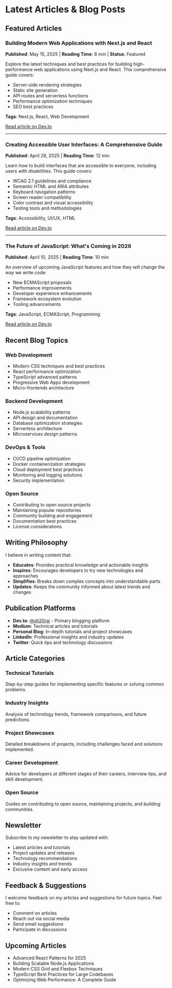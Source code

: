 # Latest Articles & Blog Posts

## Featured Articles

### Building Modern Web Applications with Next.js and React
**Published**: May 15, 2025 | **Reading Time**: 8 min | **Status**: Featured

Explore the latest techniques and best practices for building high-performance web applications using Next.js and React. This comprehensive guide covers:

- Server-side rendering strategies
- Static site generation
- API routes and serverless functions
- Performance optimization techniques
- SEO best practices

**Tags**: Next.js, React, Web Development

[Read article on Dev.to](https://dev.to/sh20raj)

---

### Creating Accessible User Interfaces: A Comprehensive Guide
**Published**: April 28, 2025 | **Reading Time**: 12 min

Learn how to build interfaces that are accessible to everyone, including users with disabilities. This guide covers:

- WCAG 2.1 guidelines and compliance
- Semantic HTML and ARIA attributes
- Keyboard navigation patterns
- Screen reader compatibility
- Color contrast and visual accessibility
- Testing tools and methodologies

**Tags**: Accessibility, UI/UX, HTML

[Read article on Dev.to](https://dev.to/sh20raj)

---

### The Future of JavaScript: What's Coming in 2026
**Published**: April 10, 2025 | **Reading Time**: 10 min

An overview of upcoming JavaScript features and how they will change the way we write code:

- New ECMAScript proposals
- Performance improvements
- Developer experience enhancements
- Framework ecosystem evolution
- Tooling advancements

**Tags**: JavaScript, ECMAScript, Programming

[Read article on Dev.to](https://dev.to/sh20raj)

## Recent Blog Topics

### Web Development
- Modern CSS techniques and best practices
- React performance optimization
- TypeScript advanced patterns
- Progressive Web Apps development
- Micro-frontends architecture

### Backend Development
- Node.js scalability patterns
- API design and documentation
- Database optimization strategies
- Serverless architecture
- Microservices design patterns

### DevOps & Tools
- CI/CD pipeline optimization
- Docker containerization strategies
- Cloud deployment best practices
- Monitoring and logging solutions
- Security implementation

### Open Source
- Contributing to open source projects
- Maintaining popular repositories
- Community building and engagement
- Documentation best practices
- License considerations

## Writing Philosophy

I believe in writing content that:

- **Educates**: Provides practical knowledge and actionable insights
- **Inspires**: Encourages developers to try new technologies and approaches
- **Simplifies**: Breaks down complex concepts into understandable parts
- **Updates**: Keeps the community informed about latest trends and changes

## Publication Platforms

- **Dev.to**: [@sh20raj](https://dev.to/sh20raj) - Primary blogging platform
- **Medium**: Technical articles and tutorials
- **Personal Blog**: In-depth tutorials and project showcases
- **LinkedIn**: Professional insights and industry updates
- **Twitter**: Quick tips and technology discussions

## Article Categories

### Technical Tutorials
Step-by-step guides for implementing specific features or solving common problems.

### Industry Insights
Analysis of technology trends, framework comparisons, and future predictions.

### Project Showcases
Detailed breakdowns of projects, including challenges faced and solutions implemented.

### Career Development
Advice for developers at different stages of their careers, interview tips, and skill development.

### Open Source
Guides on contributing to open source, maintaining projects, and building communities.

## Newsletter

Subscribe to my newsletter to stay updated with:
- Latest articles and tutorials
- Project updates and releases
- Technology recommendations
- Industry insights and trends
- Exclusive content and early access

## Feedback & Suggestions

I welcome feedback on my articles and suggestions for future topics. Feel free to:
- Comment on articles
- Reach out via social media
- Send email suggestions
- Participate in discussions

## Upcoming Articles

- Advanced React Patterns for 2025
- Building Scalable Node.js Applications
- Modern CSS Grid and Flexbox Techniques
- TypeScript Best Practices for Large Codebases
- Optimizing Web Performance: A Complete Guide
